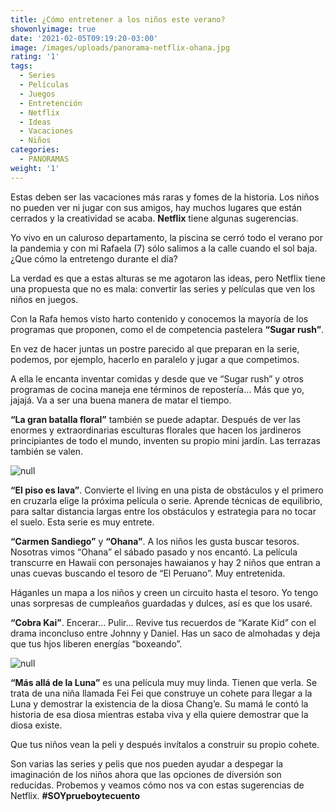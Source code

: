 ```yaml
---
title: ¿Cómo entretener a los niños este verano?
showonlyimage: true
date: '2021-02-05T09:19:20-03:00'
image: /images/uploads/panorama-netflix-ohana.jpg
rating: '1'
tags:
  - Series
  - Películas
  - Juegos
  - Entretención
  - Netflix
  - Ideas
  - Vacaciones
  - Niños
categories:
  - PANORAMAS
weight: '1'
---
```

Estas deben ser las vacaciones más raras y fomes de la historia. Los niños no pueden ver ni jugar con sus amigos, hay muchos lugares que están cerrados y la creatividad se acaba. **Netflix** tiene algunas sugerencias.

<!--more-->

Yo vivo en un caluroso departamento, la piscina se cerró todo el verano por la pandemia y con mi Rafaela (7) sólo salimos a la calle cuando el sol baja. ¿Que cómo la entretengo durante el día?

La verdad es que a estas alturas se me agotaron las ideas, pero Netflix tiene una propuesta que no es mala: convertir las series y películas que ven los niños en juegos. 

Con la Rafa hemos visto harto contenido y conocemos la mayoría de los programas que proponen, como el de competencia pastelera **“Sugar rush”**. 

En vez de hacer juntas un postre parecido al que preparan en la serie, podemos, por ejemplo, hacerlo en paralelo y jugar a que competimos. 

A ella le encanta inventar comidas y desde que ve “Sugar rush” y otros programas de cocina maneja ene términos de repostería… Más que yo, jajajá. Va a ser una buena manera de matar el tiempo.

**“La gran batalla floral”** también se puede adaptar. Después de ver las enormes y extraordinarias esculturas florales que hacen los jardineros principiantes de todo el mundo, inventen su propio mini jardín. Las terrazas también se valen.

![null](/images/uploads/panoramas-netflix-lava.jpg)

**“El piso es lava”**. Convierte el living en una pista de obstáculos y el primero en cruzarla elige la próxima película o serie. Aprende técnicas de equilibrio, para saltar distancia largas entre los obstáculos y estrategia para no tocar el suelo. Esta serie es muy entrete.

**“Carmen Sandiego”** y **“Ohana”**. A los niños les gusta buscar tesoros. Nosotras vimos “Ohana” el sábado pasado y nos encantó. La película transcurre en Hawaii con personajes hawaianos y hay 2 niños que entran a unas cuevas buscando el tesoro de “El Peruano”. Muy entretenida. 

Háganles un mapa a los niños y creen un circuito hasta el tesoro. Yo tengo unas sorpresas de cumpleaños guardadas y dulces, así es que los usaré.

**“Cobra Kai”**. Encerar... Pulir... Revive tus recuerdos de “Karate Kid” con el drama inconcluso entre Johnny y Daniel. Has un saco de almohadas y deja que tus hjos liberen energías “boxeando”.

![null](/images/uploads/panoramas-netflix-fei-fei.jpg)

**“Más allá de la Luna”** es una película muy muy linda. Tienen que verla. Se trata de una niña llamada Fei Fei que construye un cohete para llegar a la Luna y demostrar la existencia de la diosa Chang’e. Su mamá le contó la historia de esa diosa mientras estaba viva y ella quiere demostrar que la diosa existe.

Que tus niños vean la peli y después invítalos a construir su propio cohete.

Son varias las series y pelis que nos pueden ayudar a despegar la imaginación de los niños ahora que las opciones de diversión son reducidas. Probemos y veamos cómo nos va con estas sugerencias de Netflix. **\#SOYprueboytecuento**
